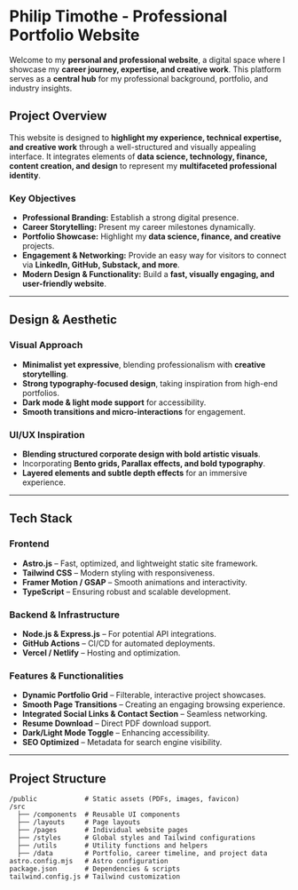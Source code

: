 # Philip Timothe - Professional Portfolio Website

Welcome to my **personal and professional website**, a digital space where I showcase my **career journey, expertise, and creative work**. This platform serves as a **central hub** for my professional background, portfolio, and industry insights.

## Project Overview

This website is designed to **highlight my experience, technical expertise, and creative work** through a well-structured and visually appealing interface. It integrates elements of **data science, technology, finance, content creation, and design** to represent my **multifaceted professional identity**.

### Key Objectives

- **Professional Branding:** Establish a strong digital presence.
- **Career Storytelling:** Present my career milestones dynamically.
- **Portfolio Showcase:** Highlight my **data science, finance, and creative** projects.
- **Engagement & Networking:** Provide an easy way for visitors to connect via **LinkedIn, GitHub, Substack, and more**.
- **Modern Design & Functionality:** Build a **fast, visually engaging, and user-friendly website**.

---

## Design & Aesthetic

### Visual Approach

- **Minimalist yet expressive**, blending professionalism with **creative storytelling**.
- **Strong typography-focused design**, taking inspiration from high-end portfolios.
- **Dark mode & light mode support** for accessibility.
- **Smooth transitions and micro-interactions** for engagement.

### UI/UX Inspiration

- **Blending structured corporate design with bold artistic visuals**.
- Incorporating **Bento grids, Parallax effects, and bold typography**.
- **Layered elements and subtle depth effects** for an immersive experience.

---

## Tech Stack

### Frontend

- **Astro.js** – Fast, optimized, and lightweight static site framework.
- **Tailwind CSS** – Modern styling with responsiveness.
- **Framer Motion / GSAP** – Smooth animations and interactivity.
- **TypeScript** – Ensuring robust and scalable development.

### Backend & Infrastructure

- **Node.js & Express.js** – For potential API integrations.
- **GitHub Actions** – CI/CD for automated deployments.
- **Vercel / Netlify** – Hosting and optimization.

### Features & Functionalities

- **Dynamic Portfolio Grid** – Filterable, interactive project showcases.
- **Smooth Page Transitions** – Creating an engaging browsing experience.
- **Integrated Social Links & Contact Section** – Seamless networking.
- **Resume Download** – Direct PDF download support.
- **Dark/Light Mode Toggle** – Enhancing accessibility.
- **SEO Optimized** – Metadata for search engine visibility.

---

## Project Structure

```plaintext
/public            # Static assets (PDFs, images, favicon)
/src
  ├── /components  # Reusable UI components
  ├── /layouts     # Page layouts
  ├── /pages       # Individual website pages
  ├── /styles      # Global styles and Tailwind configurations
  ├── /utils       # Utility functions and helpers
  ├── /data        # Portfolio, career timeline, and project data
astro.config.mjs   # Astro configuration
package.json       # Dependencies & scripts
tailwind.config.js # Tailwind customization
```
